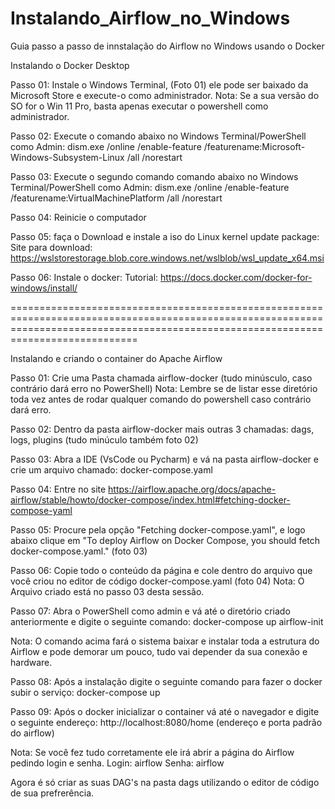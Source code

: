 # Instalando_Airflow_no_Windows
Guia passo a passo de innstalação do Airflow no Windows usando o Docker

Instalando o Docker Desktop

Passo 01: Instale o Windows Terminal, (Foto 01) ele pode ser baixado da Microsoft Store e execute-o como administrador.
Nota: Se a sua versão do SO for o Win 11 Pro, basta apenas executar o powershell como administrador.

Passo 02: Execute o comando abaixo no Windows Terminal/PowerShell como Admin: 
dism.exe /online /enable-feature /featurename:Microsoft-Windows-Subsystem-Linux /all /norestart

Passo 03: Execute o segundo comando comando abaixo no Windows Terminal/PowerShell como Admin:
dism.exe /online /enable-feature /featurename:VirtualMachinePlatform /all /norestart

Passo 04: Reinicie o computador

Passo 05: faça o Download e instale a iso do Linux kernel update package:
Site para download: https://wslstorestorage.blob.core.windows.net/wslblob/wsl_update_x64.msi

Passo 06: Instale o docker:
Tutorial: https://docs.docker.com/docker-for-windows/install/


========================================================================================================================================================================================


Instalando e criando o container do Apache Airflow

Passo 01: Crie uma Pasta chamada airflow-docker (tudo minúsculo, caso contrário dará erro no PowerShell)
Nota: Lembre se de listar esse diretório toda vez antes de rodar qualquer comando do powershell caso contrário dará erro.

Passo 02: Dentro da pasta airflow-docker mais outras 3 chamadas: dags, logs, plugins (tudo minúculo também foto 02)

Passo 03: Abra a IDE (VsCode ou Pycharm) e vá na pasta airflow-docker e crie um arquivo chamado: docker-compose.yaml

Passo 04: Entre no site 
https://airflow.apache.org/docs/apache-airflow/stable/howto/docker-compose/index.html#fetching-docker-compose-yaml 

Passo 05: Procure pela opção "Fetching docker-compose.yaml", e logo abaixo clique em "To deploy Airflow on Docker Compose, you should fetch docker-compose.yaml." 
(foto 03) 

Passo 06: Copie todo o conteúdo da página e cole dentro do arquivo que você criou no editor de código docker-compose.yaml (foto 04)
Nota: O Arquivo criado está no passo 03 desta sessão.


Passo 07: Abra o PowerShell como admin e vá até o diretório criado anteriormente e digite o seguinte comando:
docker-compose up airflow-init

Nota: O comando acima fará o sistema baixar e instalar toda a estrutura do Airflow e pode demorar um pouco, tudo vai depender da sua conexão e hardware.

Passo 08: Após a instalação digite o seguinte comando para fazer o docker subir o serviço:
docker-compose up

Passo 09: Após o docker inicializar o container vá até o navegador e digite o seguinte endereço:
http://localhost:8080/home (endereço e porta padrão do airflow)

Nota: Se você fez tudo corretamente ele irá abrir a página do Airflow pedindo login e senha.
Login: airflow
Senha: airflow

Agora é só criar as suas DAG's na pasta dags utilizando o editor de código de sua prefrerência.
